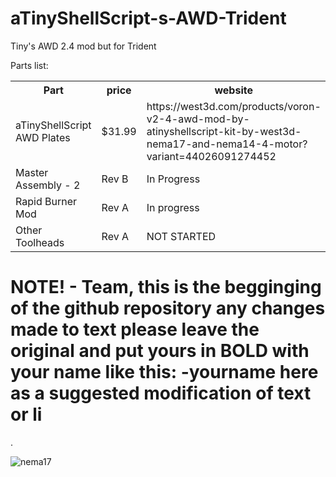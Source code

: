 # aTinyShellScript-s-AWD-Trident
Tiny's AWD 2.4 mod but for Trident

Parts list:


<table>
  <tr>
    <th>Part</th></th>
    <th>price</th>
    <th>website</th>
    <th>image</th>
  </tr>
  <tr>
    <td>aTinyShellScript AWD Plates</td>
    <td>$31.99</td>
    <td>https://west3d.com/products/voron-v2-4-awd-mod-by-atinyshellscript-kit-by-west3d-nema17-and-nema14-4-motor?variant=44026091274452</td>
    <td>img src=https://github.com/TheVoronModder/aTinyShellScript-s-AWD-Trident/assets/142328467/29a0dbc0-ba08-4f0e-8304-6448d514e445></img></td>


        
  </tr>
  <tr>
    <td>Master Assembly - 2</td>
    <td>Rev B</td>
    <td>In Progress</td>
    <td>updating gantry motor mounts to 3030 by removing the outside angle piece, its too weak and can break of easily</td>
  </tr>
  <tr>
    <td>Rapid Burner Mod</td>
    <td>Rev A</td>
    <td>In progress</td>
    <td>Shrinking carriage mount by 6mm for full bed use with AWD</td>
  </tr>
  <tr>
    <td>Other Toolheads</td>
    <td>Rev A</td>
    <td>NOT STARTED</td>
    <td>Anybody want to take on annex toolheads?</td>
  </tr>
</table>


# NOTE! - Team, this is the begginging of the github repository any changes made to text please leave the original and put yours in BOLD with your name like this: -yourname here as a suggested modification of text or li
.

![nema17](https://github.com/TheVoronModder/aTinyShellScript-s-AWD-Trident/assets/142328467/29a0dbc0-ba08-4f0e-8304-6448d514e445)
